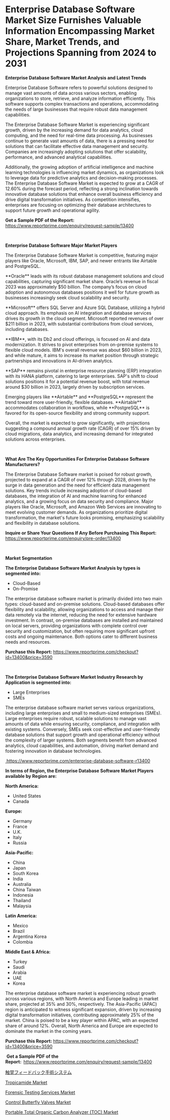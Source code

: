 <p><h1>Enterprise Database Software Market Size Furnishes Valuable Information Encompassing Market Share, Market Trends, and Projections Spanning from 2024 to 2031</h1></p><p><strong>Enterprise Database Software Market Analysis and Latest Trends</strong></p>
<p><p>Enterprise Database Software refers to powerful solutions designed to manage vast amounts of data across various sectors, enabling organizations to store, retrieve, and analyze information efficiently. This software supports complex transactions and operations, accommodating the needs of large businesses that require robust data management capabilities.</p><p>The Enterprise Database Software Market is experiencing significant growth, driven by the increasing demand for data analytics, cloud computing, and the need for real-time data processing. As businesses continue to generate vast amounts of data, there is a pressing need for solutions that can facilitate effective data management and security. Companies are increasingly adopting solutions that offer scalability, performance, and advanced analytical capabilities.</p><p>Additionally, the growing adoption of artificial intelligence and machine learning technologies is influencing market dynamics, as organizations look to leverage data for predictive analytics and decision-making processes. The Enterprise Database Software Market is expected to grow at a CAGR of 12.60% during the forecast period, reflecting a strong inclination towards innovative database solutions that enhance overall business efficiency and drive digital transformation initiatives. As competition intensifies, enterprises are focusing on optimizing their database architectures to support future growth and operational agility.</p></p>
<p><strong>Get a Sample PDF of the Report:&nbsp;</strong> <a href="https://www.reportprime.com/enquiry/request-sample/13400">https://www.reportprime.com/enquiry/request-sample/13400</a></p>
<p>&nbsp;</p>
<p><strong>Enterprise Database Software Major Market Players</strong></p>
<p><p>The Enterprise Database Software Market is competitive, featuring major players like Oracle, Microsoft, IBM, SAP, and newer entrants like Airtable and PostgreSQL. </p><p>**Oracle** leads with its robust database management solutions and cloud capabilities, capturing significant market share. Oracle’s revenue in fiscal 2023 was approximately $50 billion. The company’s focus on cloud adoption and autonomous databases positions it well for future growth as businesses increasingly seek cloud scalability and security.</p><p>**Microsoft** offers SQL Server and Azure SQL Database, utilizing a hybrid cloud approach. Its emphasis on AI integration and database services drives its growth in the cloud segment. Microsoft reported revenues of over $211 billion in 2023, with substantial contributions from cloud services, including databases.</p><p>**IBM**, with its Db2 and cloud offerings, is focused on AI and data modernization. It strives to pivot enterprises from on-premise systems to flexible cloud models. IBM's overall revenue was about $60 billion in 2023, and while mature, it aims to increase its market position through strategic partnerships and innovations in AI-driven analytics.</p><p>**SAP** remains pivotal in enterprise resource planning (ERP) integration with its HANA platform, catering to large enterprises. SAP's shift to cloud solutions positions it for a potential revenue boost, with total revenue around $30 billion in 2023, largely driven by subscription services.</p><p>Emerging players like **Airtable** and **PostgreSQL** represent the trend toward more user-friendly, flexible databases. **Airtable** accommodates collaboration in workflows, while **PostgreSQL** is favored for its open-source flexibility and strong community support.</p><p>Overall, the market is expected to grow significantly, with projections suggesting a compound annual growth rate (CAGR) of over 15% driven by cloud migrations, data analytics, and increasing demand for integrated solutions across enterprises.</p></p>
<p>&nbsp;</p>
<p><strong>What Are The Key Opportunities For Enterprise Database Software Manufacturers?</strong></p>
<p><p>The Enterprise Database Software market is poised for robust growth, projected to expand at a CAGR of over 12% through 2028, driven by the surge in data generation and the need for efficient data management solutions. Key trends include increasing adoption of cloud-based databases, the integration of AI and machine learning for enhanced analytics, and a growing focus on data security and compliance. Major players like Oracle, Microsoft, and Amazon Web Services are innovating to meet evolving customer demands. As organizations prioritize digital transformation, the market's future looks promising, emphasizing scalability and flexibility in database solutions.</p></p>
<p><strong>Inquire or Share Your Questions If Any Before Purchasing This Report:</strong> <a href="https://www.reportprime.com/enquiry/pre-order/13400">https://www.reportprime.com/enquiry/pre-order/13400</a></p>
<p>&nbsp;</p>
<p><strong>Market Segmentation</strong></p>
<p><strong>The Enterprise Database Software Market Analysis by types is segmented into:</strong></p>
<p><ul><li>Cloud-Based</li><li>On-Promise</li></ul></p>
<p><p>The enterprise database software market is primarily divided into two main types: cloud-based and on-premise solutions. Cloud-based databases offer flexibility and scalability, allowing organizations to access and manage their data remotely via the internet, reducing the need for extensive hardware investment. In contrast, on-premise databases are installed and maintained on local servers, providing organizations with complete control over security and customization, but often requiring more significant upfront costs and ongoing maintenance. Both options cater to different business needs and resources.</p></p>
<p><strong>Purchase this Report:&nbsp;</strong><a href="https://www.reportprime.com/checkout?id=13400&price=3590">https://www.reportprime.com/checkout?id=13400&price=3590</a></p>
<p>&nbsp;</p>
<p><strong>The Enterprise Database Software Market Industry Research by Application is segmented into:</strong></p>
<p><ul><li>Large Enterprises</li><li>SMEs</li></ul></p>
<p><p>The enterprise database software market serves various organizations, including large enterprises and small to medium-sized enterprises (SMEs). Large enterprises require robust, scalable solutions to manage vast amounts of data while ensuring security, compliance, and integration with existing systems. Conversely, SMEs seek cost-effective and user-friendly database solutions that support growth and operational efficiency without the complexity of larger systems. Both segments benefit from advanced analytics, cloud capabilities, and automation, driving market demand and fostering innovation in database technologies.</p></p>
<p><a href="https://www.reportprime.com/enterprise-database-software-r13400">&nbsp;https://www.reportprime.com/enterprise-database-software-r13400</a></p>
<p><strong>In terms of Region, the Enterprise Database Software Market Players available by Region are:</strong></p>
<p>
    <p> <strong> North America: </strong>
        <ul>
            <li>United States</li>
            <li>Canada</li>
        </ul>
        </p> 
    <p> <strong> Europe: </strong>
        <ul>
            <li>Germany</li>
            <li>France</li>
            <li>U.K.</li>
            <li>Italy</li>
            <li>Russia</li>
        </ul>
        </p> 
    <p> <strong> Asia-Pacific: </strong>
        <ul>
            <li>China</li>
            <li>Japan</li>
            <li>South Korea</li>
            <li>India</li>
            <li>Australia</li>
            <li>China Taiwan</li>
            <li>Indonesia</li>
            <li>Thailand</li>
            <li>Malaysia</li>
        </ul>
        </p> 
    <p> <strong> Latin America: </strong>
        <ul>
            <li>Mexico</li>
            <li>Brazil</li>
            <li>Argentina Korea</li>
            <li>Colombia</li>
        </ul>
        </p> 
    <p> <strong> Middle East & Africa: </strong>
        <ul>
            <li>Turkey</li>
            <li>Saudi</li>
            <li>Arabia</li>
            <li>UAE</li>
            <li>Korea</li>
        </ul>
    </p>
    </p>
<p><p>The enterprise database software market is experiencing robust growth across various regions, with North America and Europe leading in market share, projected at 35% and 30%, respectively. The Asia-Pacific (APAC) region is anticipated to witness significant expansion, driven by increasing digital transformation initiatives, contributing approximately 25% of the market. China is poised to be a key player within APAC, with an expected share of around 12%. Overall, North America and Europe are expected to dominate the market in the coming years.</p></p>
<p><strong>Purchase this Report: </strong><a href="https://www.reportprime.com/checkout?id=13400&price=3590">https://www.reportprime.com/checkout?id=13400&price=3590</a></p>
<p>&nbsp;<strong>Get a Sample PDF of the Report:&nbsp;&nbsp;</strong><a href="https://www.reportprime.com/enquiry/request-sample/13400">https://www.reportprime.com/enquiry/request-sample/13400</a></p>
<p><strong></strong></p>
<p><p><a href="https://medium.com/@rudysimonis2023/%E3%83%8F%E3%83%97%E3%83%86%E3%82%A3%E3%83%83%E3%82%AF%E3%83%95%E3%82%A3%E3%83%BC%E3%83%89%E3%83%90%E3%83%83%E3%82%AF%E5%A4%96%E7%A7%91%E3%82%B7%E3%82%B9%E3%83%86%E3%83%A0%E7%94%A3%E6%A5%AD%E3%82%BB%E3%82%AF%E3%82%BF%E3%83%BC-%E5%B8%82%E5%A0%B4%E3%83%80%E3%82%A4%E3%83%8A%E3%83%9F%E3%82%AF%E3%82%B9%E3%81%A8%E6%9C%AA%E6%9D%A5%E3%81%AE%E3%82%B7%E3%83%8A%E3%83%AA%E3%82%AA-2024-2031-d2cef4ccd131">触覚フィードバック手術システム</a></p><p><a href="https://www.linkedin.com/pulse/tropicamide-market-forecasts-trends-impact-analysis-2024-2031-1yshf?trackingId=W%2BVQ9DrFT0uJ%2BaJ4gSmJpQ%3D%3D">Tropicamide Market</a></p><p><a href="https://github.com/jeffreybishop26/Market-Research-Report-List-1/blob/main/forensic-testing-services-market.md">Forensic Testing Services Market</a></p><p><a href="https://issuu.com/reportprime-2/docs/control-butterfly-valves-market-siz_53be60a6ac34ac">Control Butterfly Valves Market</a></p><p><a href="https://medium.com/@madw10245644/the-global-portable-total-organic-carbon-analyzer-toc-market-is-at-the-forefront-of-innovation-0a74667025a7">Portable Total Organic Carbon Analyzer (TOC) Market</a></p></p>